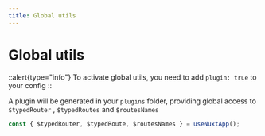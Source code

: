 ```yaml
---
title: Global utils
---
```


# Global utils


::alert{type="info"}
To activate global utils, you need to add `plugin: true` to your config
::

A plugin will be generated in your `plugins` folder, providing global access to `$typedRouter` , `$typedRoutes` and `$routesNames`


```ts
const { $typedRouter, $typedRoute, $routesNames } = useNuxtApp();
```